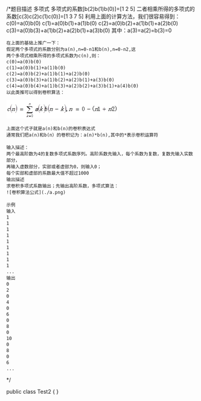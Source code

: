 /*题目描述
    多项式
    多项式的系数[b(2)b(1)b(0)]=[1 2 5]
    二者相乘所得的多项式的系数[c(3)c(2)c(1)c(0)]=[1 3 7 5]
    利用上面的计算方法，我们很容易得到：
    c(0)=a(0)b(0)
    c(1)=a(0)b(1)+a(1)b(0)
    c(2)=a(0)b(2)+a(1)b(1)+a(2)b(0)
    c(3)=a(0)b(3)+a(1)b(2)+a(2)b(1)+a(3)b(0)
    其中：a(3)=a(2)=b(3)=0

    在上面的基础上推广一下：
    假定两个多项式的系数分别为a(n),n=0-n1和b(n),n=0-n2,这
    两个多项式相乘所得的多项式系数为c(n),则：
    c(0)=a(0)b(0)
    c(1)=a(0)b(1)+a(1)b(0)
    c(2)=a(0)b(2)+a(1)b(1)+a(2)b(0)
    c(3)=a(0)b(3)+a(1)b(2)+a(2)b(1)+a(3)b(0)
    c(4)=a(0)b(4)+a(1)b(3)+a(2)b(2)+a(3)b(1)+a(4)b(0)
    以此类推可以得到卷积算法：
   ![卷积算法公式](./a.png)  

    上面这个式子就是a(n)和b(n)的卷积表达式
    通常我们把a(n)和b(n）的卷积记为：a(n)*b(n),其中的*表示卷积运算符

    输入描述：
    两个最高阶数为4的复数多项式系数序列。高阶系数先输入，每个系数为复数，复数先输入实数部分，
    再输入虚数部分，实部或者虚部为0，则输入0；
    每个实部和虚部的系数最大值不超过1000
    输出描述
    求卷积多项式系数输出；先输出高阶系数，多项式算法：
    ![卷积算法公式](./a.png)  

    示例
    输入
    1
    1
    1
    1
    1
    1
    1
    1
    1
    ...
    输出
    0
    2
    0
    4
    0
    6
    0
    8
    0
    10
    0
    8
    0
    6
    ...
 */

public class Test2 {
}
